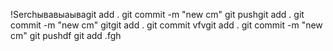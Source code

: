!Serchывавыаываgit add . git commit -m "new cm" git pushgit add . git commit -m
"new cm" gitgit add . git commit vfvgit add . git commit -m "new cm" git pushdf
git add .fgh